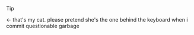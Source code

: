 > [!TIP]
> ← that's my cat. please pretend she's the one behind the keyboard when i commit questionable garbage
